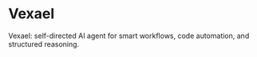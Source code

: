 # Vexael
Vexael: self-directed AI agent for smart workflows, code automation, and structured reasoning.
